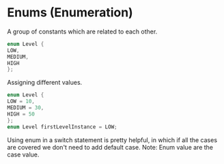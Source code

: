 # Enums (Enumeration)

A group of constants which are related to each other.

```c++
enum Level {
LOW,
MEDIUM,
HIGH
};
```

Assigning different values.

```c++
enum Level {
LOW = 10,
MEDIUM = 30,
HIGH = 50
};
enum Level firstLevelInstance = LOW;
```

Using enum in a switch statement is pretty helpful, in which if all the cases are covered we don't need to add default case.
Note: Enum value are the case value.
